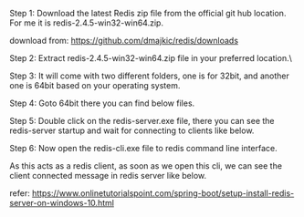 Step 1: Download the latest Redis zip file from the official git hub location. For me it is redis-2.4.5-win32-win64.zip.

download from: https://github.com/dmajkic/redis/downloads

Step 2: Extract redis-2.4.5-win32-win64.zip file in your preferred location.\

Step 3: It will come with two different folders, one is for 32bit, and another one is 64bit based on your operating system.

Step 4: Goto 64bit there you can find below files.

Step 5: Double click on the redis-server.exe file, there you can see the redis-server startup and wait for connecting to clients like below.

Step 6: Now open the redis-cli.exe file to redis command line interface.

As this acts as a redis client, as soon as we open this cli, we can see the client connected message in redis server like below.

refer:
	https://www.onlinetutorialspoint.com/spring-boot/setup-install-redis-server-on-windows-10.html